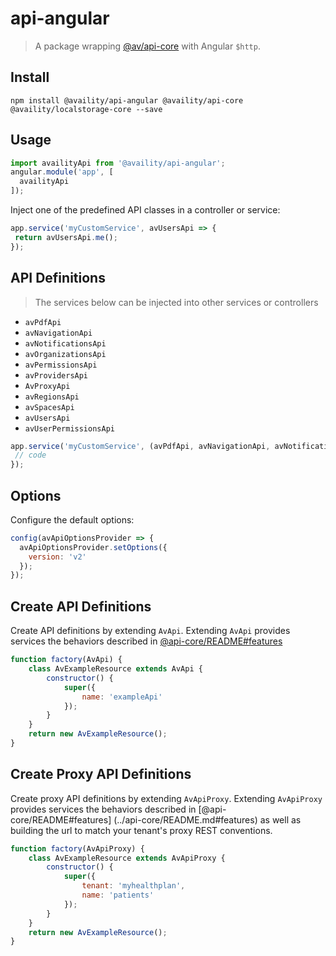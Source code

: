 # api-angular
> A package wrapping [@av/api-core](../api-core/README.md) with Angular `$http`.

## Install
`npm install @availity/api-angular @availity/api-core @availity/localstorage-core --save`

## Usage
```javascript
import availityApi from '@availity/api-angular';
angular.module('app', [
  availityApi
]);
```

Inject one of the predefined API classes in a controller or service:
```javascript
app.service('myCustomService', avUsersApi => {
 return avUsersApi.me();
});
```

## API Definitions
> The services below can be injected into other services or controllers 
- `avPdfApi`
- `avNavigationApi`
- `avNotificationsApi`
- `avOrganizationsApi`
- `avPermissionsApi`
- `avProvidersApi`
- `AvProxyApi`
- `avRegionsApi`
- `avSpacesApi`
- `avUsersApi`
- `avUserPermissionsApi`



```js
app.service('myCustomService', (avPdfApi, avNavigationApi, avNotificationApi, avOrganizationsApi, avPermissionsApi, avProvidersApi, AvProxyApi, avRegionsApi, avSpacesApi, avUsersApi, avUserPermissionsApi) => {
 // code
});
```

## Options
Configure the default options:
```javascript
config(avApiOptionsProvider => {
  avApiOptionsProvider.setOptions({
    version: 'v2'
  });
});
```

## Create API Definitions
Create API definitions by extending `AvApi`. Extending `AvApi` provides services the behaviors described in [@api-core/README#features](../api-core/README.md#features)

```js
function factory(AvApi) {
    class AvExampleResource extends AvApi {
        constructor() {
            super({
                name: 'exampleApi'
            });
        }
    }
    return new AvExampleResource();
}
```

## Create Proxy API Definitions
Create proxy API definitions by extending `AvApiProxy`. Extending `AvApiProxy` provides services the behaviors described in [@api-core/README#features] (../api-core/README.md#features) as well as building the url to match your tenant's proxy REST conventions.


```js
function factory(AvApiProxy) {
    class AvExampleResource extends AvApiProxy {
        constructor() {
            super({
                tenant: 'myhealthplan',
                name: 'patients'
            });
        }
    }
    return new AvExampleResource();
}
```
